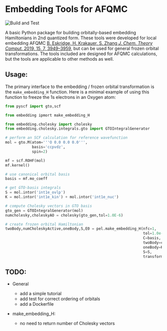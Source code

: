 # Embedding Tools for AFQMC

![Build and Test](https://github.com/bkesk/embeddingAFQMC/actions/workflows/python-app.yml/badge.svg)

A basic Python package for building orbitally-based embedding
Hamiltonians in 2nd quantized form.
These tools were developed for local embedding AFQMC [B. Eskridge, H. Krakauer, S. Zhang *J. Chem. Theory Comput.* 2019, 15, 7, 3949–3959](https://pubs.acs.org/doi/10.1021/acs.jctc.8b01244),
but can be used for general frozen orbital transformations.
The tools included are designed for AFQMC calculations, but the
tools are applicable to other methods as well.

## Usage:

The primary interface to the embedding / frozen orbital transformation is the `make_embedding_H` function.
Here is a minimal example of using this function to freeze the 1s electrons in an Oxygen atom:

```Python
from pyscf import gto,scf

from embedding ipmort make_embedding_H

from embedding.cholesky import cholesky
from embedding.cholesky.integrals.gto import GTOIntegralGenerator

# perform an SCF calculation for reference wavefunction
mol = gto.M(atom='''O 0.0 0.0 0.0''',
            basis='ccpvdz',
            spin=2)

mf = scf.ROHF(mol)
mf.kernel()

# use canonical orbital basis
basis = mf.mo_coeff

# get GTO-basis integrals
S = mol.intor('int1e_ovlp')
K = mol.intor('int1e_kin') + mol.intor('int1e_nuc')

# compute Cholesky vectors in GTO basis
gto_gen = GTOIntegralGenerator(mol)
numcholesky,choleskyAO = cholesky(gto_gen,tol=1.0E-6)

# create frozen orbital Hamiltonian
twoBody,numCholeskyActive,oneBody,S,E0 = pel.make_embedding_H(nfc=1,
                                                              tol=1.0e-8,
                                                              C=basis,
                                                              twoBody=choleskyAO,
                                                              oneBody=K,
                                                              S=S,
                                                              transform_only=True)
```

## TODO:

- General
  - add a simple tutorial
  - add test for correct ordering of orbitals
  - add a Dockerfile

- make_embedding_H:
  - no need to return number of Cholesky vectors
